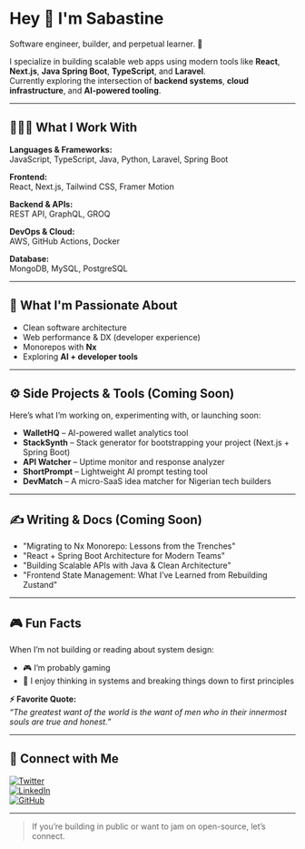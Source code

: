 # Hey 👋 I'm Sabastine

Software engineer, builder, and perpetual learner. 🚀

I specialize in building scalable web apps using modern tools like **React**, **Next.js**, **Java Spring Boot**, **TypeScript**, and **Laravel**.  
Currently exploring the intersection of **backend systems**, **cloud infrastructure**, and **AI-powered tooling**.

---

## 👨🏽‍💻 What I Work With
**Languages & Frameworks:**  
JavaScript, TypeScript, Java, Python, Laravel, Spring Boot

**Frontend:**  
React, Next.js, Tailwind CSS, Framer Motion

**Backend & APIs:**  
REST API, GraphQL, GROQ

**DevOps & Cloud:**  
AWS, GitHub Actions, Docker

**Database:**  
MongoDB, MySQL, PostgreSQL

---

## 🧠 What I'm Passionate About

- Clean software architecture  
- Web performance & DX (developer experience)  
- Monorepos with **Nx**  
- Exploring **AI + developer tools**  

---

## ⚙️ Side Projects & Tools (Coming Soon)

Here’s what I’m working on, experimenting with, or launching soon:

- **WalletHQ** – AI-powered wallet analytics tool  
- **StackSynth** – Stack generator for bootstrapping your project (Next.js + Spring Boot)  
- **API Watcher** – Uptime monitor and response analyzer  
- **ShortPrompt** – Lightweight AI prompt testing tool  
- **DevMatch** – A micro-SaaS idea matcher for Nigerian tech builders

---

## ✍️ Writing & Docs (Coming Soon)

- "Migrating to Nx Monorepo: Lessons from the Trenches"
- "React + Spring Boot Architecture for Modern Teams"
- "Building Scalable APIs with Java & Clean Architecture"
- "Frontend State Management: What I’ve Learned from Rebuilding Zustand"

---

## 🎮 Fun Facts

When I’m not building or reading about system design:
- 🎮 I’m probably gaming
- 🧩 I enjoy thinking in systems and breaking things down to first principles

**⚡ Favorite Quote:**  
_“The greatest want of the world is the want of men who in their innermost souls are true and honest.”_

---

## 🔗 Connect with Me

[![Twitter](https://img.shields.io/badge/-Twitter-blue?logo=twitter&logoColor=white)](https://twitter.com/your-handle)  
[![LinkedIn](https://img.shields.io/badge/-LinkedIn-blue?logo=linkedin&logoColor=white)](https://linkedin.com/in/your-profile)  
[![GitHub](https://img.shields.io/badge/-GitHub-181717?logo=github&logoColor=white)](https://github.com/sabastine)

---

> If you’re building in public or want to jam on open-source, let’s connect.
